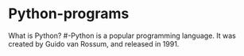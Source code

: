# Python-programs
What is Python?
#-Python is a popular programming language. It was created by Guido van Rossum, and released in 1991.
